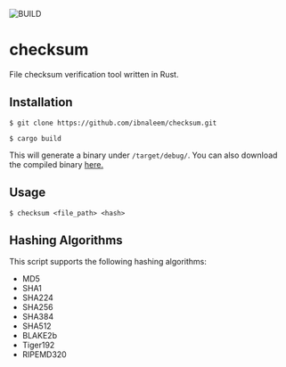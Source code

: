 ![BUILD](https://github.com/ibnaleem/checksum/actions/workflows/rust.yml/badge.svg?event=push)
# checksum
File checksum verification tool written in Rust.

## Installation
```
$ git clone https://github.com/ibnaleem/checksum.git
```
```
$ cargo build
```
This will generate a binary under `/target/debug/`. You can also download the compiled binary [here.](https://github.com/ibnaleem/checksum/releases)
## Usage
```
$ checksum <file_path> <hash>
```

## Hashing Algorithms
This script supports the following hashing algorithms:
- MD5
- SHA1
- SHA224
- SHA256
- SHA384
- SHA512
- BLAKE2b
- Tiger192
- RIPEMD320
